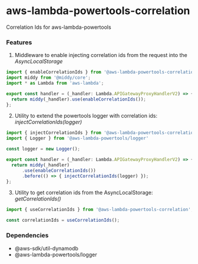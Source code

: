 # aws-lambda-powertools-correlation
Correlation Ids for aws-lambda-powertools


<h3>Features</h3>

1. Middleware to enable injecting correlation ids from the request into the <i>AsyncLocalStorage</i>
```typescript
import { enableCorrelationIds } from '@aws-lambda-powertools-correlation';
import middy from '@middy/core';
import * as Lambda from 'aws-lambda';

export const handler = (_handler: Lambda.APIGatewayProxyHandlerV2) => {
  return middy(_handler).use(enableCorrelationIds());
};
```


2.  Utility to extend the powertools logger with correlation ids: <i>injectCorrelationIds(logger)</i>

```typescript
import { injectCorrelationIds } from '@aws-lambda-powertools-correlation';
import { Logger } from '@aws-lambda-powertools/logger'

const logger = new Logger();

export const handler = (_handler: Lambda.APIGatewayProxyHandlerV2) => {
  return middy(_handler)
      .use(enableCorrelationIds())
      .before(() => { injectCorrelationIds(logger) });
};
```

3.  Utility to get correlation ids from the AsyncLocalStorage: <i>getCorrelationIds()</i>
```typescript
import { useCorrelationIds } from '@aws-lambda-powertools-correlation';

const correlationIds = useCorrelationIds();

```
 
<h3>Dependencies</h3>

- @aws-sdk/util-dynamodb
- @aws-lambda-powertools/logger


